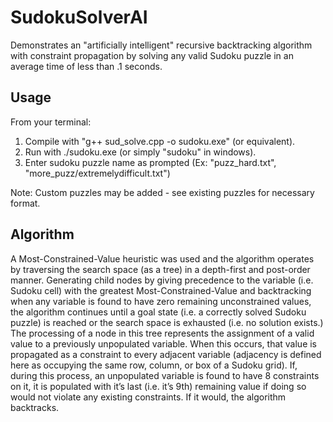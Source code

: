 # SudokuSolverAI
Demonstrates an "artificially intelligent" recursive backtracking algorithm with constraint propagation by solving any valid Sudoku puzzle in an average time of less than .1 seconds.

## Usage
From your terminal:
1. Compile with "g++ sud_solve.cpp -o sudoku.exe" (or equivalent).
2. Run with ./sudoku.exe (or simply "sudoku" in windows).
3. Enter sudoku puzzle name as prompted (Ex: "puzz_hard.txt", "more_puzz/extremelydifficult.txt")

Note: Custom puzzles may be added - see existing puzzles for necessary format.

## Algorithm
A Most-Constrained-Value heuristic was used and the algorithm operates by traversing the search space (as a tree) in a depth-first and post-order manner. Generating child nodes by giving precedence to the variable (i.e. Sudoku cell) with the greatest Most-Constrained-Value and backtracking when any variable is found to have zero remaining unconstrained values, the algorithm continues until a goal state (i.e. a correctly solved Sudoku puzzle) is reached or the search space is exhausted (i.e. no solution exists.)
The processing of a node in this tree represents the assignment of a valid value to a previously unpopulated variable. When this occurs, that value is propagated as a constraint to every adjacent variable (adjacency is defined here as occupying the same row, column, or box of a Sudoku grid). If, during this process, an unpopulated variable is found to have 8 constraints on it, it is populated with it’s last (i.e. it’s 9th) remaining value if doing so would not violate any existing constraints. If it would, the algorithm backtracks.